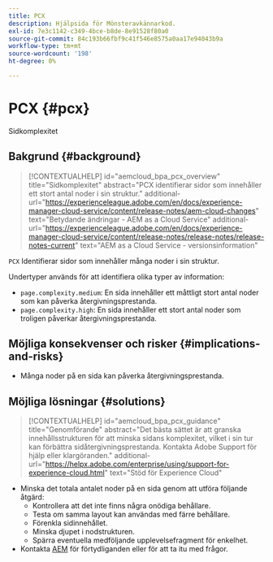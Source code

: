 ```yaml
---
title: PCX
description: Hjälpsida för Mönsteravkännarkod.
exl-id: 7e3c1142-c349-4bce-b8de-8e91528f80a0
source-git-commit: 84c193b66fbf9c41f546e8575a0aa17e94043b9a
workflow-type: tm+mt
source-wordcount: '198'
ht-degree: 0%

---
```


# PCX {#pcx}

Sidkomplexitet

## Bakgrund {#background}

>[!CONTEXTUALHELP]
>id="aemcloud_bpa_pcx_overview"
>title="Sidkomplexitet"
>abstract="PCX identifierar sidor som innehåller ett stort antal noder i sin struktur."
>additional-url="https://experienceleague.adobe.com/en/docs/experience-manager-cloud-service/content/release-notes/aem-cloud-changes" text="Betydande ändringar - AEM as a Cloud Service"
>additional-url="https://experienceleague.adobe.com/en/docs/experience-manager-cloud-service/content/release-notes/release-notes/release-notes-current" text="AEM as a Cloud Service - versionsinformation"

`PCX`  Identifierar sidor som innehåller många noder i sin struktur.

Undertyper används för att identifiera olika typer av information:

* `page.complexity.medium`: En sida innehåller ett måttligt stort antal noder som kan påverka återgivningsprestanda.
* `page.complexity.high`: En sida innehåller ett stort antal noder som troligen påverkar återgivningsprestanda.

## Möjliga konsekvenser och risker {#implications-and-risks}

* Många noder på en sida kan påverka återgivningsprestanda.

## Möjliga lösningar {#solutions}

>[!CONTEXTUALHELP]
>id="aemcloud_bpa_pcx_guidance"
>title="Genomförande"
>abstract="Det bästa sättet är att granska innehållsstrukturen för att minska sidans komplexitet, vilket i sin tur kan förbättra sidåtergivningsprestanda. Kontakta Adobe Support för hjälp eller klargöranden."
>additional-url="https://helpx.adobe.com/enterprise/using/support-for-experience-cloud.html" text="Stöd för Experience Cloud"

* Minska det totala antalet noder på en sida genom att utföra följande åtgärd:
   * Kontrollera att det inte finns några onödiga behållare.
   * Testa om samma layout kan användas med färre behållare.
   * Förenkla sidinnehållet.
   * Minska djupet i nodstrukturen.
   * Spärra eventuella medföljande upplevelsefragment för enkelhet.
* Kontakta [AEM](https://helpx.adobe.com/enterprise/using/support-for-experience-cloud.html) för förtydliganden eller för att ta itu med frågor.
